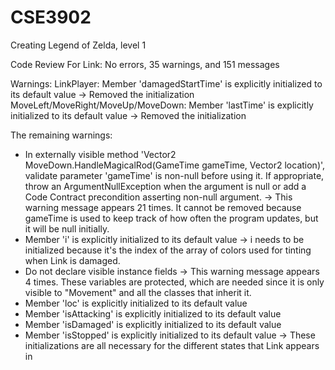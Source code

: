 # CSE3902
Creating Legend of Zelda, level 1


Code Review For Link:
No errors, 35 warnings, and 151 messages

Warnings:
LinkPlayer: Member 'damagedStartTime' is explicitly initialized to its default value
  -> Removed the initialization
MoveLeft/MoveRight/MoveUp/MoveDown: Member 'lastTime' is explicitly initialized to its default value
  -> Removed the initialization
  
The remaining warnings:
- In externally visible method 'Vector2 MoveDown.HandleMagicalRod(GameTime gameTime, Vector2 location)', validate parameter 'gameTime' is non-null before using it. If appropriate, throw an ArgumentNullException when the argument is null or add a Code Contract precondition asserting non-null argument.
  -> This warning message appears 21 times. It cannot be removed because gameTime is used to keep track of how often the program updates, but it will be null initially.
- Member 'i' is explicitly initialized to its default value
  -> i needs to be initialized because it's the index of the array of colors used for tinting when Link is damaged.
- Do not declare visible instance fields
  -> This warning message appears 4 times. These variables are protected, which are needed since it is only visible to "Movement" and all the classes that inherit it.
- Member 'loc' is explicitly initialized to its default value
- Member 'isAttacking' is explicitly initialized to its default value 
- Member 'isDamaged' is explicitly initialized to its default value 
- Member 'isStopped' is explicitly initialized to its default value 
  -> These initializations are all necessary for the different states that Link appears in
